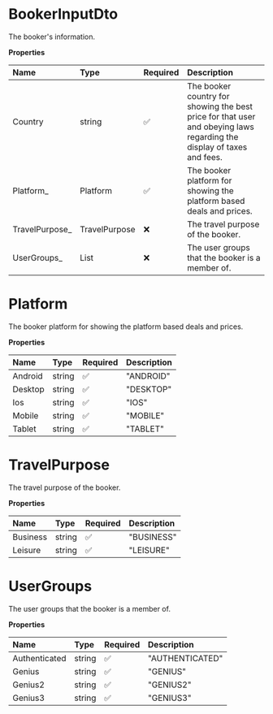 # BookerInputDto

The booker's information.

**Properties**

| Name            | Type             | Required | Description                                                                                                           |
| :-------------- | :--------------- | :------- | :-------------------------------------------------------------------------------------------------------------------- |
| Country         | string           | ✅       | The booker country for showing the best price for that user and obeying laws regarding the display of taxes and fees. |
| Platform\_      | Platform         | ✅       | The booker platform for showing the platform based deals and prices.                                                  |
| TravelPurpose\_ | TravelPurpose    | ❌       | The travel purpose of the booker.                                                                                     |
| UserGroups\_    | List<UserGroups> | ❌       | The user groups that the booker is a member of.                                                                       |

# Platform

The booker platform for showing the platform based deals and prices.

**Properties**

| Name    | Type   | Required | Description |
| :------ | :----- | :------- | :---------- |
| Android | string | ✅       | "ANDROID"   |
| Desktop | string | ✅       | "DESKTOP"   |
| Ios     | string | ✅       | "IOS"       |
| Mobile  | string | ✅       | "MOBILE"    |
| Tablet  | string | ✅       | "TABLET"    |

# TravelPurpose

The travel purpose of the booker.

**Properties**

| Name     | Type   | Required | Description |
| :------- | :----- | :------- | :---------- |
| Business | string | ✅       | "BUSINESS"  |
| Leisure  | string | ✅       | "LEISURE"   |

# UserGroups

The user groups that the booker is a member of.

**Properties**

| Name          | Type   | Required | Description     |
| :------------ | :----- | :------- | :-------------- |
| Authenticated | string | ✅       | "AUTHENTICATED" |
| Genius        | string | ✅       | "GENIUS"        |
| Genius2       | string | ✅       | "GENIUS2"       |
| Genius3       | string | ✅       | "GENIUS3"       |

<!-- This file was generated by liblab | https://liblab.com/ -->
